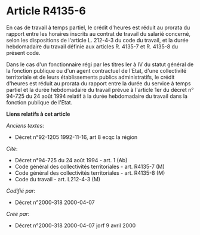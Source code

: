 # Article R4135-6

En cas de travail à temps partiel, le crédit d'heures est réduit au prorata du rapport entre les horaires inscrits au contrat
de travail du salarié concerné, selon les dispositions de l'article L. 212-4-3 du code du travail, et la durée hebdomadaire
du travail définie aux articles R. 4135-7 et R. 4135-8 du présent code.

Dans le cas d'un fonctionnaire régi par les titres Ier à IV du statut général de la fonction publique ou d'un agent
contractuel de l'Etat, d'une collectivité territoriale et de leurs établissements publics administratifs, le crédit d'heures
est réduit au prorata du rapport entre la durée du service à temps partiel et la durée hebdomadaire du travail prévue à
l'article 1er du décret n° 94-725 du 24 août 1994 relatif à la durée hebdomadaire du travail dans la fonction publique de
l'Etat.

**Liens relatifs à cet article**

_Anciens textes_:

  - Décret n°92-1205 1992-11-16, art 8 ecqc la région

_Cite_:

  - Décret n°94-725 du 24 août 1994 - art. 1 (Ab)
  - Code général des collectivités territoriales - art. R4135-7 (M)
  - Code général des collectivités territoriales - art. R4135-8 (M)
  - Code du travail - art. L212-4-3 (M)

_Codifié par_:

  - Décret n°2000-318 2000-04-07

_Créé par_:

  - Décret n°2000-318 2000-04-07 jorf 9 avril 2000

